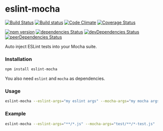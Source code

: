 # eslint-mocha

[![Build Status](https://travis-ci.org/kellyselden/eslint-mocha.svg?branch=master)](https://travis-ci.org/kellyselden/eslint-mocha)
[![Build status](https://ci.appveyor.com/api/projects/status/urui3cpj6ydgo8fy/branch/master?svg=true)](https://ci.appveyor.com/project/kellyselden/eslint-mocha/branch/master)
[![Code Climate](https://codeclimate.com/github/kellyselden/eslint-mocha/badges/gpa.svg)](https://codeclimate.com/github/kellyselden/eslint-mocha)
[![Coverage Status](https://coveralls.io/repos/kellyselden/eslint-mocha/badge.svg?branch=master&service=github)](https://coveralls.io/github/kellyselden/eslint-mocha?branch=master)

[![npm version](https://badge.fury.io/js/eslint-mocha.svg)](https://badge.fury.io/js/eslint-mocha)
[![dependencies Status](https://david-dm.org/kellyselden/eslint-mocha/status.svg)](https://david-dm.org/kellyselden/eslint-mocha)
[![devDependencies Status](https://david-dm.org/kellyselden/eslint-mocha/dev-status.svg)](https://david-dm.org/kellyselden/eslint-mocha?type=dev)
[![peerDependencies Status](https://david-dm.org/kellyselden/eslint-mocha/peer-status.svg)](https://david-dm.org/kellyselden/eslint-mocha?type=peer)

Auto inject ESLint tests into your Mocha suite.

### Installation

```sh
npm install eslint-mocha
```

You also need `eslint` and `mocha` as dependencies.

### Usage

```sh
eslint-mocha --eslint-args="my eslint args" --mocha-args="my mocha args"
```

### Example

```sh
eslint-mocha --eslint-args="**/*.js" --mocha-args="test/**/*-test.js"
```
